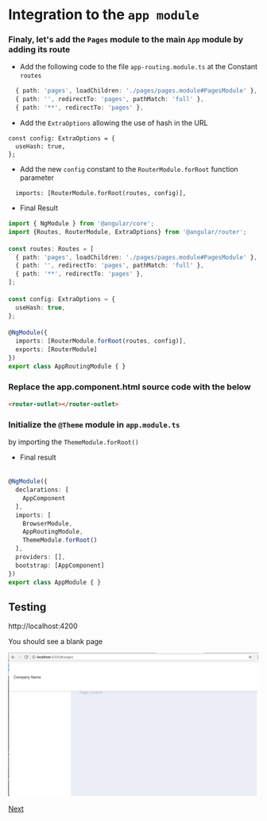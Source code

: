 # Integration to the `app module`

### Finaly, let's add the `Pages` module to the main `App` module by adding its route

* Add the following code to the file `app-routing.module.ts` at the Constant `routes` 

```Typescript
  { path: 'pages', loadChildren: './pages/pages.module#PagesModule' },
  { path: '', redirectTo: 'pages', pathMatch: 'full' },
  { path: '**', redirectTo: 'pages' },
```
* Add the `ExtraOptions` allowing the use of hash in the URL

```
const config: ExtraOptions = {
  useHash: true,
};
```

* Add the new `config` constant to the `RouterModule.forRoot` function parameter 

```
  imports: [RouterModule.forRoot(routes, config)],
```

* Final Result 

```Typescript
import { NgModule } from '@angular/core';
import {Routes, RouterModule, ExtraOptions} from '@angular/router';

const routes: Routes = [
  { path: 'pages', loadChildren: './pages/pages.module#PagesModule' },
  { path: '', redirectTo: 'pages', pathMatch: 'full' },
  { path: '**', redirectTo: 'pages' },
];

const config: ExtraOptions = {
  useHash: true,
};

@NgModule({
  imports: [RouterModule.forRoot(routes, config)],
  exports: [RouterModule]
})
export class AppRoutingModule { }
```

###  Replace the app.component.html source code with the below

```html
<router-outlet></router-outlet>
```

###  Initialize the `@Theme` module in `app.module.ts` 

by importing the `ThemeModule.forRoot()`

* Final result

```typescript

@NgModule({
  declarations: [
    AppComponent
  ],
  imports: [
    BrowserModule,
    AppRoutingModule,
    ThemeModule.forRoot()
  ],
  providers: [],
  bootstrap: [AppComponent]
})
export class AppModule { }

```


## Testing

http://localhost:4200

You should see a blank page

![alt tag](./BLANK.png)

[Next](MENU.md)

